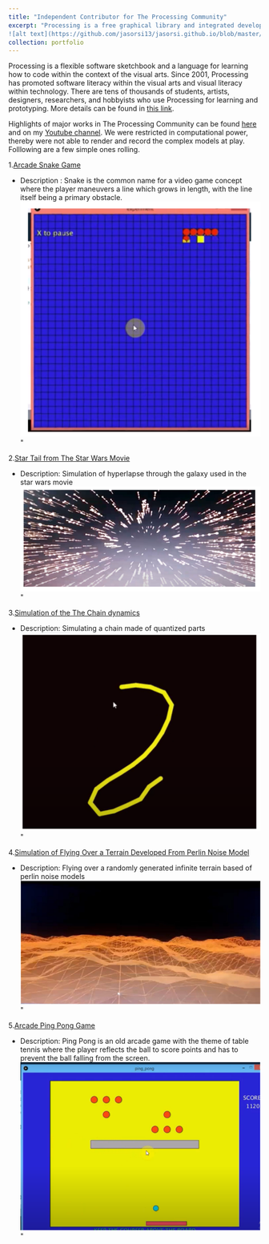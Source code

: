 ```yaml
---
title: "Independent Contributor for The Processing Community"
excerpt: "Processing is a free graphical library and integrated development environment. <br/>
![alt text](https://github.com/jasorsi13/jasorsi.github.io/blob/master/images/Processing_2021_logo.png?raw=true)"
collection: portfolio
---
```

Processing is a flexible software sketchbook and a language for learning how to code within the context of the visual arts. Since 2001, Processing has promoted software literacy within the visual arts and visual literacy within technology. There are tens of thousands of students, artists, designers, researchers, and hobbyists who use Processing for learning and prototyping. More details can be found in [this link](https://processing.org/).
 
 
 Highlights of major works in The Processing Community can be found [here](https://github.com/jasorsi13/jasorsi.github.io/blob/master/files/The%20Processing%20Projects.pdf) and on my [Youtube channel](https://www.youtube.com/channel/UCxPJzmfpyeMEMYQzAW-XeIw?app=desktop). We were restricted in computational power, thereby were not able to render and record the complex models at play. Folllowing are a few simple ones rolling.
 
 1.[Arcade Snake Game](https://www.youtube.com/watch?v=0NfSYxBsebc)
  * Description : Snake is the common name for a video game concept where the player maneuvers a line which grows
in length, with the line itself being a primary obstacle.
   ![alt text](https://github.com/jasorsi13/jasorsi.github.io/blob/master/images/Capture4.PNG?raw=true)" <br/>

 2.[Star Tail from The Star Wars Movie](https://www.youtube.com/watch?v=FJKGoH7PuQw)
  * Description: Simulation of hyperlapse through the galaxy used in the star wars movie
   ![alt text](https://github.com/jasorsi13/jasorsi.github.io/blob/master/images/Capture5.PNG?raw=true)" <br/>

 3.[Simulation of the The Chain dynamics](https://www.youtube.com/watch?v=Cj7aADEBEFI)
  * Description: Simulating a chain made of quantized parts
   ![alt text](https://github.com/jasorsi13/jasorsi.github.io/blob/master/images/Capture6.PNG?raw=true)" <br/>

 4.[Simulation of Flying Over a Terrain Developed From Perlin Noise Model](https://www.youtube.com/watch?v=XW554S2kY9c)
  * Description: Flying over a randomly generated infinite terrain based of perlin noise models
   ![alt text](https://github.com/jasorsi13/jasorsi.github.io/blob/master/images/Capture7.PNG?raw=true)" <br/>

 5.[Arcade Ping Pong Game](https://www.youtube.com/watch?v=MkgpB4y-gN4)
  * Description: Ping Pong is an old arcade game with the theme of table tennis where the player
reflects the ball to score points and has to prevent the ball falling from the screen.
   ![alt text](https://github.com/jasorsi13/jasorsi.github.io/blob/master/images/Capture8.PNG?raw=true)" <br/>


